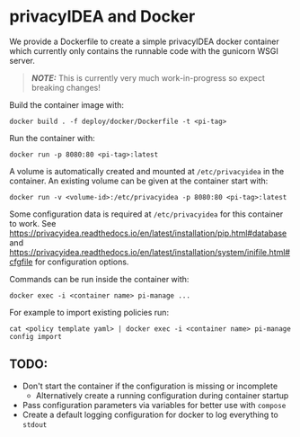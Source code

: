 privacyIDEA and Docker
======================

We provide a Dockerfile to create a simple privacyIDEA docker container which
currently only contains the runnable code with the gunicorn WSGI server.

> **_NOTE:_**  This is currently very much work-in-progress so expect breaking changes!

Build the container image with:
```
docker build . -f deploy/docker/Dockerfile -t <pi-tag>
```

Run the container with:
```
docker run -p 8080:80 <pi-tag>:latest
```

A volume is automatically created and mounted at `/etc/privacyidea` in the
container. An existing volume can be given at the container start with:
```
docker run -v <volume-id>:/etc/privacyidea -p 8080:80 <pi-tag>:latest
```

Some configuration data is required at `/etc/privacyidea` for this container to
work. See  https://privacyidea.readthedocs.io/en/latest/installation/pip.html#database
and https://privacyidea.readthedocs.io/en/latest/installation/system/inifile.html#cfgfile
for configuration options.

Commands can be run inside the container with:
```
docker exec -i <container name> pi-manage ...
```

For example to import existing policies run:
```
cat <policy template yaml> | docker exec -i <container name> pi-manage config import
```

TODO:
-----

* Don't start the container if the configuration is missing or incomplete
  * Alternatively create a running configuration during container startup
* Pass configuration parameters via variables for better use with `compose`
* Create a default logging configuration for docker to log everything to `stdout`
